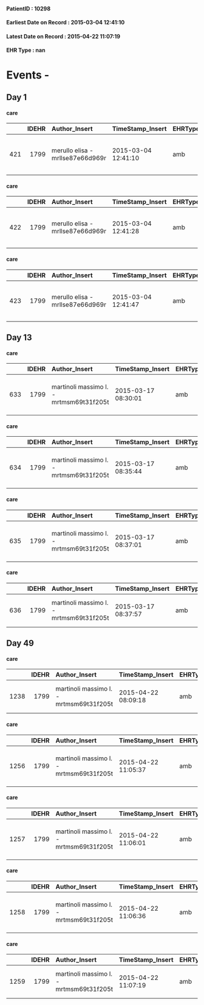 
#### PatientID : 10298
#### Earliest Date on Record : 2015-03-04 12:41:10
#### Latest Date on Record : 2015-04-22 11:07:19
#### EHR Type : nan

# Events - 

## Day 1

#### care
|     |   IDEHR | Author_Insert                    | TimeStamp_Insert    | EHRType   |   PatientID |   IDGESTIONE_AUSILI |   ds_ncons |   opt_annulla_consegna | dt_Ric_consegna     | dt_ric_cons_forn    | opt_ausilio                                     |
|----:|--------:|:---------------------------------|:--------------------|:----------|------------:|--------------------:|-----------:|-----------------------:|:--------------------|:--------------------|:------------------------------------------------|
| 421 |    1799 | merullo elisa - mrllse87e66d969r | 2015-03-04 12:41:10 | amb       |       10298 |                 263 |      24758 |                      0 | 2015-03-02 00:00:00 | 2015-03-02 00:00:00 | electronic articulated bed with side rails # 14 |

#### care
|     |   IDEHR | Author_Insert                    | TimeStamp_Insert    | EHRType   |   PatientID |   IDGESTIONE_AUSILI |   ds_ncons |   opt_annulla_consegna | dt_Ric_consegna     | dt_ric_cons_forn    | opt_ausilio                                     |
|----:|--------:|:---------------------------------|:--------------------|:----------|------------:|--------------------:|-----------:|-----------------------:|:--------------------|:--------------------|:------------------------------------------------|
| 422 |    1799 | merullo elisa - mrllse87e66d969r | 2015-03-04 12:41:28 | amb       |       10298 |                 264 |      24758 |                      0 | 2015-03-03 00:00:00 | 2015-03-03 00:00:00 | electronic articulated bed with side rails # 14 |

#### care
|     |   IDEHR | Author_Insert                    | TimeStamp_Insert    | EHRType   |   PatientID |   IDGESTIONE_AUSILI |   ds_ncons |   opt_annulla_consegna | dt_Ric_consegna     | dt_ric_cons_forn    | opt_ausilio                             |
|----:|--------:|:---------------------------------|:--------------------|:----------|------------:|--------------------:|-----------:|-----------------------:|:--------------------|:--------------------|:----------------------------------------|
| 423 |    1799 | merullo elisa - mrllse87e66d969r | 2015-03-04 12:41:47 | amb       |       10298 |                 265 |      24758 |                      0 | 2015-03-03 00:00:00 | 2015-03-03 00:00:00 | antid air mattress with compressor # 16 |


## Day 13

#### care
|     |   IDEHR | Author_Insert                           | TimeStamp_Insert    | EHRType   |   PatientID |   IDGESTIONE_AUSILI |   ds_ncons |   ds_nritiro |   opt_annulla_consegna | dt_Ric_consegna     | dt_ric_cons_forn    | dt_ric_ritiro       | dt_ric_ritiro_forn   | opt_ausilio                             |
|----:|--------:|:----------------------------------------|:--------------------|:----------|------------:|--------------------:|-----------:|-------------:|-----------------------:|:--------------------|:--------------------|:--------------------|:---------------------|:----------------------------------------|
| 633 |    1799 | martinoli massimo l. - mrtmsm69t31f205t | 2015-03-17 08:30:01 | amb       |       10298 |                 476 |      24758 |        24840 |                      0 | 2015-03-03 00:00:00 | 2015-03-03 00:00:00 | 2015-03-16 00:00:00 | 2015-03-16 00:00:00  | antid air mattress with compressor # 16 |

#### care
|     |   IDEHR | Author_Insert                           | TimeStamp_Insert    | EHRType   |   PatientID |   IDGESTIONE_AUSILI |   ds_ncons |   opt_annulla_consegna | dt_Ric_consegna     | dt_ric_cons_forn    | opt_ausilio                             |
|----:|--------:|:----------------------------------------|:--------------------|:----------|------------:|--------------------:|-----------:|-----------------------:|:--------------------|:--------------------|:----------------------------------------|
| 634 |    1799 | martinoli massimo l. - mrtmsm69t31f205t | 2015-03-17 08:35:44 | amb       |       10298 |                 477 |      24796 |                      0 | 2015-03-09 00:00:00 | 2015-03-09 00:00:00 | antid air mattress with compressor # 16 |

#### care
|     |   IDEHR | Author_Insert                           | TimeStamp_Insert    | EHRType   |   PatientID |   IDGESTIONE_AUSILI |   ds_ncons |   opt_annulla_consegna | dt_Ric_consegna     | dt_ric_cons_forn    | opt_ausilio                             |
|----:|--------:|:----------------------------------------|:--------------------|:----------|------------:|--------------------:|-----------:|-----------------------:|:--------------------|:--------------------|:----------------------------------------|
| 635 |    1799 | martinoli massimo l. - mrtmsm69t31f205t | 2015-03-17 08:37:01 | amb       |       10298 |                 478 |      24840 |                      0 | 2015-03-16 00:00:00 | 2015-03-16 00:00:00 | antid air mattress with compressor # 16 |

#### care
|     |   IDEHR | Author_Insert                           | TimeStamp_Insert    | EHRType   |   PatientID |   IDGESTIONE_AUSILI |   ds_ncons |   opt_annulla_consegna | dt_Ric_consegna     | dt_ric_cons_forn    | opt_ausilio                         |
|----:|--------:|:----------------------------------------|:--------------------|:----------|------------:|--------------------:|-----------:|-----------------------:|:--------------------|:--------------------|:------------------------------------|
| 636 |    1799 | martinoli massimo l. - mrtmsm69t31f205t | 2015-03-17 08:37:57 | amb       |       10298 |                 479 |      24796 |                      0 | 2015-03-09 00:00:00 | 2015-03-09 00:00:00 | handles for getting out of bed # 15 |


## Day 49

#### care
|      |   IDEHR | Author_Insert                           | TimeStamp_Insert    | EHRType   |   PatientID |   IDGESTIONE_AUSILI |   ds_ncons | dt_consegna         |   opt_annulla_consegna | dt_Ric_consegna     | dt_ric_cons_forn    | opt_ausilio                         |
|-----:|--------:|:----------------------------------------|:--------------------|:----------|------------:|--------------------:|-----------:|:--------------------|-----------------------:|:--------------------|:--------------------|:------------------------------------|
| 1238 |    1799 | martinoli massimo l. - mrtmsm69t31f205t | 2015-04-22 08:09:18 | amb       |       10298 |                1082 |      24796 | 2015-03-10 00:00:00 |                      0 | 2015-03-09 00:00:00 | 2015-03-09 00:00:00 | handles for getting out of bed # 15 |

#### care
|      |   IDEHR | Author_Insert                           | TimeStamp_Insert    | EHRType   |   PatientID |   IDGESTIONE_AUSILI |   ds_ncons |   ds_nritiro |   opt_annulla_consegna | dt_Ric_consegna     | dt_ric_cons_forn    | dt_ric_ritiro       | dt_ric_ritiro_forn   | opt_ausilio                             |
|-----:|--------:|:----------------------------------------|:--------------------|:----------|------------:|--------------------:|-----------:|-------------:|-----------------------:|:--------------------|:--------------------|:--------------------|:---------------------|:----------------------------------------|
| 1256 |    1799 | martinoli massimo l. - mrtmsm69t31f205t | 2015-04-22 11:05:37 | amb       |       10298 |                1100 |      24840 |        24924 |                      0 | 2015-03-16 00:00:00 | 2015-03-16 00:00:00 | 2015-03-30 00:00:00 | 2015-03-30 00:00:00  | antid air mattress with compressor # 16 |

#### care
|      |   IDEHR | Author_Insert                           | TimeStamp_Insert    | EHRType   |   PatientID |   IDGESTIONE_AUSILI |   ds_ncons |   ds_nritiro | dt_ritiro           |   opt_annulla_consegna | dt_Ric_consegna     | dt_ric_cons_forn    | dt_ric_ritiro       | dt_ric_ritiro_forn   | opt_ausilio                             |
|-----:|--------:|:----------------------------------------|:--------------------|:----------|------------:|--------------------:|-----------:|-------------:|:--------------------|-----------------------:|:--------------------|:--------------------|:--------------------|:---------------------|:----------------------------------------|
| 1257 |    1799 | martinoli massimo l. - mrtmsm69t31f205t | 2015-04-22 11:06:01 | amb       |       10298 |                1101 |      24840 |        24924 | 2015-04-01 00:00:00 |                      0 | 2015-03-16 00:00:00 | 2015-03-16 00:00:00 | 2015-03-30 00:00:00 | 2015-03-30 00:00:00  | antid air mattress with compressor # 16 |

#### care
|      |   IDEHR | Author_Insert                           | TimeStamp_Insert    | EHRType   |   PatientID |   IDGESTIONE_AUSILI |   ds_ncons |   ds_nritiro | dt_ritiro           |   opt_annulla_consegna | dt_Ric_consegna     | dt_ric_cons_forn    | dt_ric_ritiro       | dt_ric_ritiro_forn   | opt_ausilio                                     |
|-----:|--------:|:----------------------------------------|:--------------------|:----------|------------:|--------------------:|-----------:|-------------:|:--------------------|-----------------------:|:--------------------|:--------------------|:--------------------|:---------------------|:------------------------------------------------|
| 1258 |    1799 | martinoli massimo l. - mrtmsm69t31f205t | 2015-04-22 11:06:36 | amb       |       10298 |                1102 |      24758 |        24924 | 2015-04-01 00:00:00 |                      0 | 2015-03-03 00:00:00 | 2015-03-03 00:00:00 | 2015-03-30 00:00:00 | 2015-03-30 00:00:00  | electronic articulated bed with side rails # 14 |

#### care
|      |   IDEHR | Author_Insert                           | TimeStamp_Insert    | EHRType   |   PatientID |   IDGESTIONE_AUSILI |   ds_ncons | dt_consegna         |   ds_nritiro |   opt_annulla_consegna | ds_note_x   | dt_Ric_consegna     | dt_ric_cons_forn    | dt_ric_ritiro       | dt_ric_ritiro_forn   | opt_ausilio                         |
|-----:|--------:|:----------------------------------------|:--------------------|:----------|------------:|--------------------:|-----------:|:--------------------|-------------:|-----------------------:|:------------|:--------------------|:--------------------|:--------------------|:---------------------|:------------------------------------|
| 1259 |    1799 | martinoli massimo l. - mrtmsm69t31f205t | 2015-04-22 11:07:19 | amb       |       10298 |                1103 |      24796 | 2015-03-10 00:00:00 |        24924 |                      0 | note        | 2015-03-09 00:00:00 | 2015-03-09 00:00:00 | 2015-03-30 00:00:00 | 2015-03-30 00:00:00  | handles for getting out of bed # 15 |


